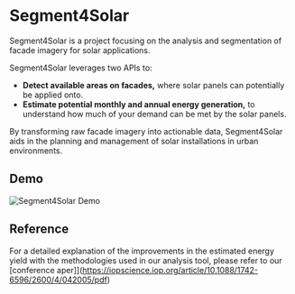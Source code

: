 # Segment4Solar

Segment4Solar is a project focusing on the analysis and segmentation of facade imagery for solar applications. 

Segment4Solar leverages two APIs to:
- **Detect available areas on facades,** where solar panels can potentially be applied onto.
- **Estimate potential monthly and annual energy generation,** to understand how much of your demand can be met by the solar panels.

By transforming raw facade imagery into actionable data, Segment4Solar aids in the planning and management of solar installations in urban environments.

## Demo

![Segment4Solar Demo](demo.gif)

## Reference

For a detailed explanation of the improvements in the estimated energy yield with the methodologies used in our analysis tool, please refer to our [conference aper]](https://iopscience.iop.org/article/10.1088/1742-6596/2600/4/042005/pdf)
